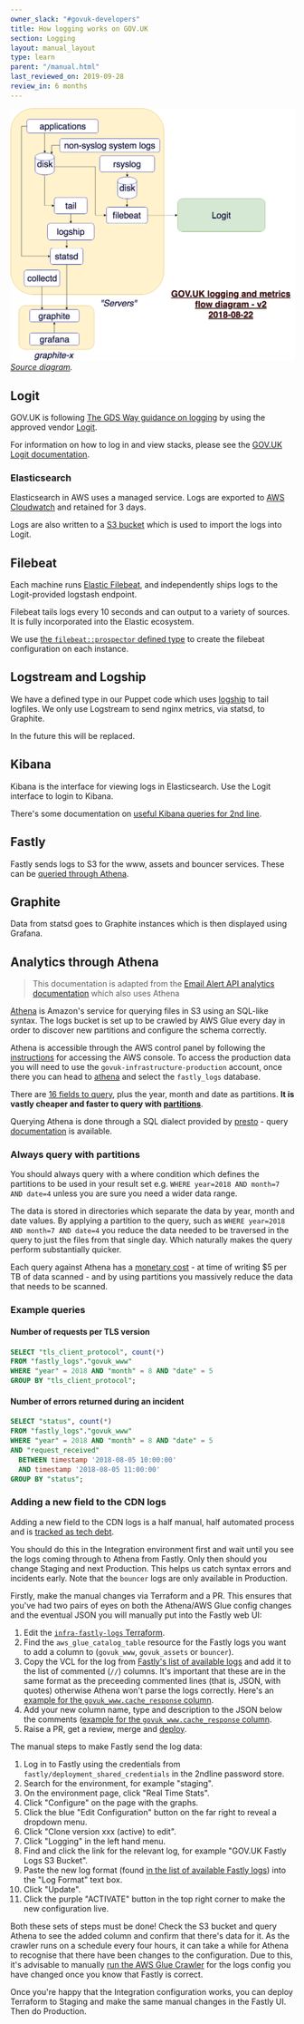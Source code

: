 ```yaml
---
owner_slack: "#govuk-developers"
title: How logging works on GOV.UK
section: Logging
layout: manual_layout
type: learn
parent: "/manual.html"
last_reviewed_on: 2019-09-28
review_in: 6 months
---
```


![](/manual/images/logging.png)
<em>[Source diagram][src].</em>

[src]: https://drive.google.com/file/d/0B7zRJZy-BNyUMVBENnVNYW9TTEk/view?usp=sharing

## Logit

GOV.UK is following [The GDS Way guidance on logging][gds-way-logging] by using
the approved vendor [Logit][logit].

For information on how to log in and view stacks, please see the
[GOV.UK Logit documentation][logit-docs].

### Elasticsearch

Elasticsearch in AWS uses a managed service.  Logs are exported to
[AWS Cloudwatch][aws-cloudwatch-es] and retained for 3 days.

Logs are also written to a [S3 bucket][s3-es] which is used to import the logs
into Logit.

[aws-cloudwatch-es]: https://eu-west-1.console.aws.amazon.com/cloudwatch/home?region=eu-west-1#logs:prefix=/aws/aes/domains/blue-elasticsearch6-domain
[s3-es]: https://s3.console.aws.amazon.com/s3/buckets/govuk-integration-aws-logging/elasticsearch6/?region=eu-west-1&tab=overview
[gds-way-logging]: https://gds-way.cloudapps.digital/standards/logging.html#content
[logit]: https://logit.io
[logit-docs]: /manual/logit.html
[govuk-secrets]: https://github.com/alphagov/govuk-secrets

## Filebeat

Each machine runs [Elastic Filebeat][filebeat], and independently ships logs to
the Logit-provided logstash endpoint.

Filebeat tails logs every 10 seconds and can output to a variety of sources. It
is fully incorporated into the Elastic ecosystem.

We use [the `filebeat::prospector` defined type][filebeat_prospector] to create
the filebeat configuration on each instance.

[filebeat]: https://www.elastic.co/products/beats/filebeat
[filebeat_prospector]: https://github.com/alphagov/govuk-puppet/blob/4cca939ec49a9b4c106b14b7cf896db31a003636/modules/filebeat/manifests/prospector.pp

## Logstream and Logship

We have a defined type in our Puppet code which uses [logship][logship] to tail
logfiles. We only use Logstream to send nginx metrics, via statsd, to Graphite.

In the future this will be replaced.

[logship]: https://github.com/alphagov/tagalog/blob/master/tagalog/command/logship.py

## Kibana

Kibana is the interface for viewing logs in Elasticsearch. Use the Logit
interface to login to Kibana.

There's some documentation on [useful Kibana queries for 2nd line][kibana-docs].

[kibana-docs]: /manual/kibana.html

## Fastly

Fastly sends logs to S3 for the www, assets and bouncer
services. These can be [queried through Athena](/manual/query-cdn-logs.html).

## Graphite

Data from statsd goes to Graphite instances which is then displayed using
Grafana.

## Analytics through Athena

> This documentation is adapted from the [Email Alert API analytics documentation][email-athena]
> which also uses Athena

[Athena][athena] is Amazon's service for querying files in S3 using an SQL-like
syntax. The logs bucket is set up to be crawled by AWS Glue every day in order to
discover new partitions and configure the schema correctly.

Athena is accessible through the AWS control panel by following the
[instructions][console-instructions] for accessing the AWS console.
To access the production data you will need to use the
`govuk-infrastructure-production` account, once there you can head to
[athena](https://eu-west-1.console.aws.amazon.com/athena) and select the
`fastly_logs` database.

There are [16 fields to query][athena-fields], plus the year, month and date
as partitions. **It is vastly cheaper and faster to query with
[partitions](#always-query-with-partitions)**.

Querying Athena is done through a SQL dialect provided by
[presto](https://prestodb.io/) - query [documentation][athena-queries] is
available.

### Always query with partitions

You should always query with a where condition which defines the partitions
to be used in your result set e.g. `WHERE year=2018 AND month=7 AND date=4`
unless you are sure you need a wider data range.

The data is stored in directories which separate the data by year, month and
date values. By applying a partition to the query, such as `WHERE year=2018 AND
month=7 AND date=4` you reduce the data needed to be traversed in the query
to just the files from that single day. Which naturally makes the query
perform substantially quicker.

Each query against Athena has a
[monetary cost](https://aws.amazon.com/athena/pricing/) - at time of writing $5
per TB of data scanned - and by using partitions you massively reduce the data
that needs to be scanned.

### Example queries

#### Number of requests per TLS version

```sql
SELECT "tls_client_protocol", count(*)
FROM "fastly_logs"."govuk_www"
WHERE "year" = 2018 AND "month" = 8 AND "date" = 5
GROUP BY "tls_client_protocol";
```

#### Number of errors returned during an incident

```sql
SELECT "status", count(*)
FROM "fastly_logs"."govuk_www"
WHERE "year" = 2018 AND "month" = 8 AND "date" = 5
AND "request_received"
  BETWEEN timestamp '2018-08-05 10:00:00'
  AND timestamp '2018-08-05 11:00:00'
GROUP BY "status";
```

### Adding a new field to the CDN logs

Adding a new field to the CDN logs is a half manual, half automated
process and is [tracked as tech debt](https://trello.com/c/7pAvfM8R/167).

You should do this in the Integration environment first and wait until
you see the logs coming through to Athena from Fastly. Only then
should you change Staging and next Production. This helps us catch
syntax errors and incidents early. Note that the `bouncer` logs are
only available in Production.

Firstly, make the manual changes via Terraform and a PR. This ensures that you've
had two pairs of eyes on both the Athena/AWS Glue config changes and the eventual JSON
you will manually put into the Fastly web UI:

1. Edit the [`infra-fastly-logs` Terraform](https://github.com/alphagov/govuk-aws/blob/master/terraform/projects/infra-fastly-logs/main.tf).
1. Find the `aws_glue_catalog_table` resource for the Fastly logs you want to add a column to (`govuk_www`, `govuk_assets` or `bouncer`).
1. Copy the VCL for the log from [Fastly's list of available logs][fastly-logs-list] and add it to the list of commented (`//`) columns. It's important that these are in the same format as the preceeding commented lines (that is, JSON, with quotes) otherwise Athena won't parse the logs correctly. Here's an [example for the `govuk_www.cache_response` column](https://github.com/alphagov/govuk-aws/blob/master/terraform/projects/infra-fastly-logs/main.tf#L251).
1. Add your new column name, type and description to the JSON below the comments ([example for the `govuk_www.cache_response` column](https://github.com/alphagov/govuk-aws/blob/master/terraform/projects/infra-fastly-logs/main.tf#L330-L334).
1. Raise a PR, get a review, merge and [deploy](manual/deploying-terraform.html).

The manual steps to make Fastly send the log data:

1. Log in to Fastly using the credentials from `fastly/deployment_shared_credentials` in the 2ndline password store.
1. Search for the environment, for example "staging".
1. On the environment page, click "Real Time Stats".
1. Click "Configure" on the page with the graphs.
1. Click the blue "Edit Configuration" button on the far right to reveal a dropdown menu.
1. Click "Clone version xxx (active) to edit".
1. Click "Logging" in the left hand menu.
1. Find and click the link for the relevant log, for example "GOV.UK Fastly Logs S3 Bucket".
1. Paste the new log format (found [in the list of available Fastly logs][fastly-logs-list]) into the "Log Format" text box.
1. Click "Update".
1. Click the purple "ACTIVATE" button in the top right corner to make the new configuration live.

Both these sets of steps must be done! Check the S3 bucket and
query Athena to see the added column and confirm that there's data for
it. As the crawler runs on a schedule every four hours, it can take a
while for Athena to recognise that there have been changes to the
configuration. Due to this, it's advisable to manually [run the AWS
Glue Crawler](https://eu-west-1.console.aws.amazon.com/glue/home?region=eu-west-1#catalog:tab=crawlers)
for the logs config you have changed once you know that Fastly is
correct.

Once you're happy that the Integration configuration works, you can
deploy Terraform to Staging and make the same manual changes in the
Fastly UI. Then do Production.

[email-athena]: https://github.com/alphagov/email-alert-api/blob/master/doc/analytics.md
[athena]: https://aws.amazon.com/athena/
[athena-queries]: https://docs.aws.amazon.com/athena/latest/ug/functions-operators-reference-section.html
[console-instructions]: /manual/seeing-things-in-the-aws-console.html
[athena-fields]: https://github.com/alphagov/govuk-aws/blob/f92ab35ce0517db8f0d05ecf5571247c6626b645/terraform/projects/infra-fastly-logs/main.tf#L214-L297
[fastly-logs-list]: https://docs.fastly.com/en/guides/useful-variables-to-log
